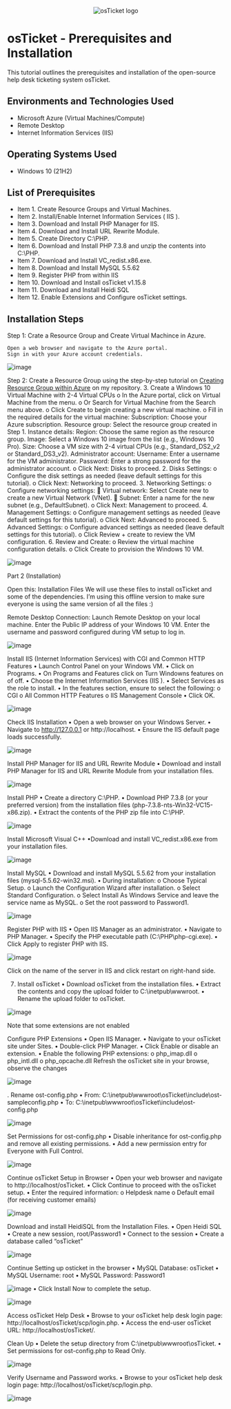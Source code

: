 <p align="center">
<img src="https://i.imgur.com/Clzj7Xs.png" alt="osTicket logo"/>
</p>

<h1>osTicket - Prerequisites and Installation</h1>
This tutorial outlines the prerequisites and installation of the open-source help desk ticketing system osTicket.<br />

<h2>Environments and Technologies Used</h2>

- Microsoft Azure (Virtual Machines/Compute)
- Remote Desktop
- Internet Information Services (IIS)

<h2>Operating Systems Used </h2>

- Windows 10</b> (21H2)

<h2>List of Prerequisites</h2>

- Item 1. Create Resource Groups and Virtual Machines. 
- Item 2. Install/Enable Internet Information Services ( IIS ).
- Item 3. Download and Install PHP Manager for IIS.
- Item 4. Download and Install URL Rewrite Module.
- Item 5. Create Directory C:\PHP.
- Item 6. Download and Install PHP 7.3.8 and unzip the contents into C:\PHP.
- Item 7. Download and Install VC_redist.x86.exe.
- Item 8. Download and Install MySQL 5.5.62
- Item 9. Register PHP from within IIS
- Item 10. Download and Install osTicket v1.15.8
- Item 11. Download and Install Heidi SQL
- Item 12. Enable Extensions and Configure osTicket settings.

<h2>Installation Steps</h2>

Step 1: Crate a Resource Group and Create Virtual Machince in Azure.

    Open a web browser and navigate to the Azure portal.
    Sign in with your Azure account credentials.
    
![image](https://github.com/John-Duria/osticket-prereqs/assets/168502429/f1111462-6a76-45f8-946a-1b6bd1a07987)

Step 2:	Create a Resource Group using the step-by-step tutorial on [Creating Resource Group within Azure](https://github.com/John-Duria/Azure---Resource-Group) on my repository.
3.	Create a Windows 10 Virtual Machine with 2-4 Virtual CPUs
o	In the Azure portal, click on Virtual Machine from the menu.
o	Or Search for Virtual Machine from the Search menu above.
o	Click Create to begin creating a new virtual machine.
o	Fill in the required details for the virtual machine:
    Subscription: Choose your Azure subscription.
    Resource group: Select the resource group created in Step 1.
    Instance details:
    Region: Choose the same region as the resource group.
    Image: Select a Windows 10 image from the list (e.g., Windows 10 Pro).
    Size: Choose a VM size with 2-4 virtual CPUs (e.g., Standard_DS2_v2 or Standard_DS3_v2).
    Administrator account:
    Username: Enter a username for the VM administrator.
    Password: Enter a strong password for the administrator account.
o	Click Next: Disks to proceed.
2.	Disks Settings:
o	Configure the disk settings as needed (leave default settings for this tutorial).
o	Click Next: Networking to proceed.
3.	Networking Settings:
o	Configure networking settings:
	Virtual network: Select Create new to create a new Virtual Network (VNet).
	Subnet: Enter a name for the new subnet (e.g., DefaultSubnet).
o	Click Next: Management to proceed.
4.	Management Settings:
o	Configure management settings as needed (leave default settings for this tutorial).
o	Click Next: Advanced to proceed.
5.	Advanced Settings:
o	Configure advanced settings as needed (leave default settings for this tutorial).
o	Click Review + create to review the VM configuration.
6.	Review and Create:
o	Review the virtual machine configuration details.
o	Click Create to provision the Windows 10 VM.

![image](https://github.com/John-Duria/osticket-prereqs/assets/168502429/50d476ee-a1db-4dde-a1d8-7322933fbb40)

Part 2 (Installation)

Open this: Installation Files
We will use these files to install osTicket and some of the dependencies. I’m using this offline version to make sure everyone is using the same version of all the files :)

Remote Desktop Connection:
Launch Remote Desktop on your local machine.
Enter the Public IP address of your Windows 10 VM.
Enter the username and password configured during VM setup to log in.

![image](https://github.com/John-Duria/osticket-prereqs/assets/168502429/87c6d8cb-792c-4090-84a5-68fbb4177f75)

Install IIS (Internet Information Services) with CGI and Common HTTP Features
•	Launch Control Panel on your Windows VM.
•	Click on Programs.
•	On Programs and Features click on Turn Windowns features on of off.
•	Choose the Internet Information Services (IIS ).
•	Select Services as the role to install.
•	In the features section, ensure to select the following:
o	CGI
o	All Common HTTP Features
o	IIS Management Console
•	Click OK.

![image](https://github.com/John-Duria/osticket-prereqs/assets/168502429/152f9487-de4a-4568-a0ab-29c746d2b5cb)

Check IIS Installation
•	Open a web browser on your Windows Server.
•	Navigate to http://127.0.0.1 or http://localhost.
•	Ensure the IIS default page loads successfully.

![image](https://github.com/John-Duria/osticket-prereqs/assets/168502429/fd423d6b-fd18-4235-9e63-36db1d777cab)

Install PHP Manager for IIS and URL Rewrite Module
•	Download and install PHP Manager for IIS and URL Rewrite Module from your installation files.

![image](https://github.com/John-Duria/osticket-prereqs/assets/168502429/7d98db84-9476-44b1-8896-845360362b03)

Install PHP
•	Create a directory C:\PHP.
•	Download PHP 7.3.8 (or your preferred version) from the installation files (php-7.3.8-nts-Win32-VC15-x86.zip).
•	Extract the contents of the PHP zip file into C:\PHP.

![image](https://github.com/John-Duria/osticket-prereqs/assets/168502429/87a42dea-2c5e-4013-b06c-445c5d5d2130)

Install Microsoft Visual C++
•Download and install VC_redist.x86.exe from your installation files.

![image](https://github.com/John-Duria/osticket-prereqs/assets/168502429/68b480d1-3cb0-4088-bcdd-e034a49fe61e)

Install MySQL
•	Download and install MySQL 5.5.62 from your installation files (mysql-5.5.62-win32.msi).
•	During installation:
o	Choose Typical Setup.
o	Launch the Configuration Wizard after installation.
o	Select Standard Configuration.
o	Select Install As Windows Service and leave the service name as MySQL.
o	Set the root password to Password1.

![image](https://github.com/John-Duria/osticket-prereqs/assets/168502429/5cdcf660-1caf-4004-91e9-d04805d51af6)

Register PHP with IIS
•	Open IIS Manager as an administrator.
•	Navigate to PHP Manager.
•	Specify the PHP executable path (C:\PHP\php-cgi.exe).
•	Click Apply to register PHP with IIS.

![image](https://github.com/John-Duria/osticket-prereqs/assets/168502429/9c1e2e77-cd4b-4ed6-9693-1a109aab510b)

Click on the name of the server in IIS and click restart on right-hand side.

7. Install osTicket
•	Download osTicket from the installation files.
•	Extract the contents and copy the upload folder to C:\inetpub\wwwroot.
•	Rename the upload folder to osTicket.

![image](https://github.com/John-Duria/osticket-prereqs/assets/168502429/72d3f928-656b-4d80-a98a-0441d3772f79)

Note that some extensions are not enabled

Configure PHP Extensions
•	Open IIS Manager.
•	Navigate to your osTicket site under Sites.
•	Double-click PHP Manager.
•	Click Enable or disable an extension.
•	Enable the following PHP extensions:
o	php_imap.dll
o	php_intl.dll
o	php_opcache.dll
  Refresh the osTicket site in your browse, observe the changes

![image](https://github.com/John-Duria/osticket-prereqs/assets/168502429/96bf33f9-3141-4f1e-a030-567da1d5f9a9)

. Rename ost-config.php
•	From: C:\inetpub\wwwroot\osTicket\include\ost-sampleconfig.php
•	To: C:\inetpub\wwwroot\osTicket\include\ost-config.php

![image](https://github.com/John-Duria/osticket-prereqs/assets/168502429/75e68221-aa94-4aa4-a5bb-91cfa9f096e4)

Set Permissions for ost-config.php
•	Disable inheritance for ost-config.php and remove all existing permissions.
•	Add a new permission entry for Everyone with Full Control.

![image](https://github.com/John-Duria/osticket-prereqs/assets/168502429/47c1a2f0-053e-4adb-a181-3726bf7bb35a)

Continue osTicket Setup in Browser
•	Open your web browser and navigate to http://localhost/osTicket.
•	Click Continue to proceed with the osTicket setup.
•	Enter the required information:
o	Helpdesk name
o	Default email (for receiving customer emails)

![image](https://github.com/John-Duria/osticket-prereqs/assets/168502429/aa0f0167-dae9-4ead-8ff2-cd400cfcb77f)

Download and install HeidiSQL from the Installation Files.
•	Open Heidi SQL
•	Create a new session, root/Password1
•	Connect to the session
•	Create a database called “osTicket”

![image](https://github.com/John-Duria/osticket-prereqs/assets/168502429/29df6a12-1008-46dc-86e6-87b57844d128)

Continue Setting up osticket in the browser
•	MySQL Database: osTicket
•	MySQL Username: root
•	MySQL Password: Password1

![image](https://github.com/John-Duria/osticket-prereqs/assets/168502429/0724adf9-f532-42ce-927f-c4b279762c70)
•	Click Install Now to complete the setup.

![image](https://github.com/John-Duria/osticket-prereqs/assets/168502429/9f404174-39f7-4538-9cfa-ba8602597962)

Access osTicket Help Desk
•	Browse to your osTicket help desk login page: http://localhost/osTicket/scp/login.php.
•	Access the end-user osTicket URL: http://localhost/osTicket/.

Clean Up
•	Delete the setup directory from C:\inetpub\wwwroot\osTicket.
•	Set permissions for ost-config.php to Read Only.

![image](https://github.com/John-Duria/osticket-prereqs/assets/168502429/eb13a73a-4ed3-4cd5-b999-c5abe50a4c6b)

Verify Username and Password works.
•	Browse to your osTicket help desk login page: http://localhost/osTicket/scp/login.php.

![image](https://github.com/John-Duria/osticket-prereqs/assets/168502429/1e71c331-8e68-4053-a302-3b5d389dc257)

